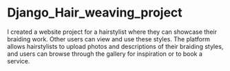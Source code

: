 # Django_Hair_weaving_project
I created a website project for a hairstylist where they can showcase their braiding work. Other users can view and use these styles. The platform allows hairstylists to upload photos and descriptions of their braiding styles, and users can browse through the gallery for inspiration or to book a service.
